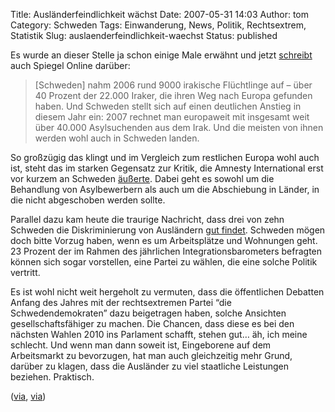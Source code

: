 Title: Ausländerfeindlichkeit wächst
Date: 2007-05-31 14:03
Author: tom
Category: Schweden
Tags: Einwanderung, News, Politik, Rechtsextrem, Statistik
Slug: auslaenderfeindlichkeit-waechst
Status: published

Es wurde an dieser Stelle ja schon einige Male erwähnt und jetzt
[schreibt](http://www.spiegel.de/politik/ausland/0,1518,484990,00.html)
auch Spiegel Online darüber:

> [Schweden] nahm 2006 rund 9000 irakische Flüchtlinge auf – über 40
> Prozent der 22.000 Iraker, die ihren Weg nach Europa gefunden haben.
> Und Schweden stellt sich auf einen deutlichen Anstieg in diesem Jahr
> ein: 2007 rechnet man europaweit mit insgesamt weit über 40.000
> Asylsuchenden aus dem Irak. Und die meisten von ihnen werden wohl auch
> in Schweden landen.

So großzügig das klingt und im Vergleich zum restlichen Europa wohl auch
ist, steht das im starken Gegensatz zur Kritik, die Amnesty
International erst vor kurzem an Schweden
[äußerte](http://www.sr.se/cgi-bin/International/nyhetssidor/artikel.asp?ProgramID=2108&Nyheter=&format=1&artikel=1384015).
Dabei geht es sowohl um die Behandlung von Asylbewerbern als auch um die
Abschiebung in Länder, in die nicht abgeschoben werden sollte.

Parallel dazu kam heute die traurige Nachricht, dass drei von zehn
Schweden die Diskriminierung von Ausländern [gut
findet](http://www.dn.se/DNet/jsp/polopoly.jsp?d=572&a=655915). Schweden
mögen doch bitte Vorzug haben, wenn es um Arbeitsplätze und Wohnungen
geht. 23 Prozent der im Rahmen des jährlichen Integrationsbarometers
befragten können sich sogar vorstellen, eine Partei zu wählen, die eine
solche Politik vertritt.

Es ist wohl nicht weit hergeholt zu vermuten, dass die öffentlichen
Debatten Anfang des Jahres mit der rechtsextremen Partei “die
Schwedendemokraten” dazu beigetragen haben, solche Ansichten
gesellschaftsfähiger zu machen. Die Chancen, dass diese es bei den
nächsten Wahlen 2010 ins Parlament schafft, stehen gut… äh, ich meine
schlecht. Und wenn man dann soweit ist, Eingeborene auf dem Arbeitsmarkt
zu bevorzugen, hat man auch gleichzeitig mehr Grund, darüber zu klagen,
dass die Ausländer zu viel staatliche Leistungen beziehen. Praktisch.

([via](http://www.jinge.se/index.php/allmnt/omfattande-framlingsfientlighet.htm),
[via](http://blog.xgi.at/?p=40))

